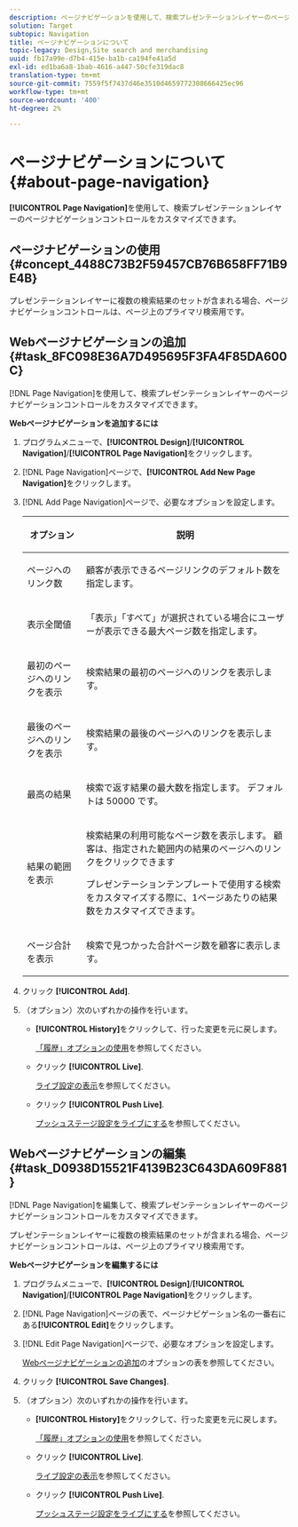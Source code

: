 ```yaml
---
description: ページナビゲーションを使用して、検索プレゼンテーションレイヤーのページナビゲーションコントロールをカスタマイズできます。
solution: Target
subtopic: Navigation
title: ページナビゲーションについて
topic-legacy: Design,Site search and merchandising
uuid: fb17a99e-d7b4-415e-ba1b-ca194fe41a5d
exl-id: ed1ba6a8-1bab-4616-a447-50cfe319dac8
translation-type: tm+mt
source-git-commit: 7559f5f7437d46e3510d4659772308666425ec96
workflow-type: tm+mt
source-wordcount: '400'
ht-degree: 2%

---
```


# ページナビゲーションについて{#about-page-navigation}

**[!UICONTROL Page Navigation]**&#x200B;を使用して、検索プレゼンテーションレイヤーのページナビゲーションコントロールをカスタマイズできます。

## ページナビゲーションの使用{#concept_4488C73B2F59457CB76B658FF71B9E4B}

プレゼンテーションレイヤーに複数の検索結果のセットが含まれる場合、ページナビゲーションコントロールは、ページ上のプライマリ検索用です。

## Webページナビゲーションの追加{#task_8FC098E36A7D495695F3FA4F85DA600C}

[!DNL Page Navigation]を使用して、検索プレゼンテーションレイヤーのページナビゲーションコントロールをカスタマイズできます。

<!-- 

t_configuring_web_page_navigation.xml

 -->

**Webページナビゲーションを追加するには**

1. プログラムメニューで、**[!UICONTROL Design]**/**[!UICONTROL Navigation]**/**[!UICONTROL Page Navigation]**&#x200B;をクリックします。
1. [!DNL Page Navigation]ページで、**[!UICONTROL Add New Page Navigation]**&#x200B;をクリックします。
1. [!DNL Add Page Navigation]ページで、必要なオプションを設定します。

   <!-- 
   r_page_navigation_options.xml
   -->

   <table> 
    <thead> 
      <tr> 
      <th colname="col1" class="entry"> <p>オプション </p> </th> 
      <th colname="col2" class="entry"> <p>説明 </p> </th> 
      </tr> 
    </thead>
    <tbody> 
      <tr> 
      <td colname="col1"> <p>ページへのリンク数 </p> </td> 
      <td colname="col2"> <p> 顧客が表示できるページリンクのデフォルト数を指定します。 </p> </td> 
      </tr> 
      <tr> 
      <td colname="col1"> <p>表示全閾値 </p> </td> 
      <td colname="col2"> <p>「<span class="uicontrol">表示」「すべて</span>」が選択されている場合にユーザーが表示できる最大ページ数を指定します。 </p> </td> 
      </tr> 
      <tr> 
      <td colname="col1"> <p>最初のページへのリンクを表示 </p> </td> 
      <td colname="col2"> <p>検索結果の最初のページへのリンクを表示します。 </p> </td> 
      </tr> 
      <tr> 
      <td colname="col1"> <p>最後のページへのリンクを表示 </p> </td> 
      <td colname="col2"> <p> 検索結果の最後のページへのリンクを表示します。 </p> </td> 
      </tr> 
      <tr> 
      <td colname="col1"> <p>最高の結果 </p> </td> 
      <td colname="col2"> <p>検索で返す結果の最大数を指定します。 デフォルトは 50000 です。 </p> </td> 
      </tr> 
      <tr> 
      <td colname="col1"> <p>結果の範囲を表示 </p> </td> 
      <td colname="col2"> <p>検索結果の利用可能なページ数を表示します。 顧客は、指定された範囲内の結果のページへのリンクをクリックできます </p> <p> プレゼンテーションテンプレートで使用する検索をカスタマイズする際に、1ページあたりの結果数をカスタマイズできます。 </p> </td> 
      </tr> 
      <tr> 
      <td colname="col1"> <p>ページ合計を表示 </p> </td> 
      <td colname="col2"> <p>検索で見つかった合計ページ数を顧客に表示します。 </p> </td> 
      </tr> 
    </tbody> 
    </table>

1. クリック **[!UICONTROL Add]**.
1. （オプション）次のいずれかの操作を行います。

   * **[!UICONTROL History]**&#x200B;をクリックして、行った変更を元に戻します。

      [「履歴」オプションの使用](../t-using-the-history-option.md#task_70DD3F87A67242BBBD2CB27156F43002)を参照してください。

   * クリック **[!UICONTROL Live]**.

      [ライブ設定の表示](../c-about-staging.md#task_401A0EBDB5DB4D4CA933CBA7BECDC10F)を参照してください。

   * クリック **[!UICONTROL Push Live]**.

      [プッシュステージ設定をライブにする](../c-about-staging.md#task_44306783B4C0408AAA58B471DAF2D9A4)を参照してください。

## Webページナビゲーションの編集{#task_D0938D15521F4139B23C643DA609F881}

[!DNL Page Navigation]を編集して、検索プレゼンテーションレイヤーのページナビゲーションコントロールをカスタマイズできます。

<!-- 

t_editing_web_page_navigation.xml

 -->

プレゼンテーションレイヤーに複数の検索結果のセットが含まれる場合、ページナビゲーションコントロールは、ページ上のプライマリ検索用です。

**Webページナビゲーションを編集するには**

1. プログラムメニューで、**[!UICONTROL Design]**/**[!UICONTROL Navigation]**/**[!UICONTROL Page Navigation]**&#x200B;をクリックします。
1. [!DNL Page Navigation]ページの表で、ページナビゲーション名の一番右にある&#x200B;**[!UICONTROL Edit]**&#x200B;をクリックします。
1. [!DNL Edit Page Navigation]ページで、必要なオプションを設定します。

   [Webページナビゲーションの追加](../c-about-design-menu/c-about-page-navigation.md#task_8FC098E36A7D495695F3FA4F85DA600C)のオプションの表を参照してください。
1. クリック **[!UICONTROL Save Changes]**.
1. （オプション）次のいずれかの操作を行います。

   * **[!UICONTROL History]**&#x200B;をクリックして、行った変更を元に戻します。

      [「履歴」オプションの使用](../t-using-the-history-option.md#task_70DD3F87A67242BBBD2CB27156F43002)を参照してください。

   * クリック **[!UICONTROL Live]**.

      [ライブ設定の表示](../c-about-staging.md#task_401A0EBDB5DB4D4CA933CBA7BECDC10F)を参照してください。

   * クリック **[!UICONTROL Push Live]**.

      [プッシュステージ設定をライブにする](../c-about-staging.md#task_44306783B4C0408AAA58B471DAF2D9A4)を参照してください。
